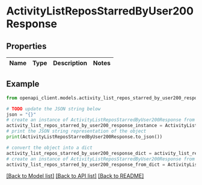 # ActivityListReposStarredByUser200Response


## Properties

Name | Type | Description | Notes
------------ | ------------- | ------------- | -------------

## Example

```python
from openapi_client.models.activity_list_repos_starred_by_user200_response import ActivityListReposStarredByUser200Response

# TODO update the JSON string below
json = "{}"
# create an instance of ActivityListReposStarredByUser200Response from a JSON string
activity_list_repos_starred_by_user200_response_instance = ActivityListReposStarredByUser200Response.from_json(json)
# print the JSON string representation of the object
print(ActivityListReposStarredByUser200Response.to_json())

# convert the object into a dict
activity_list_repos_starred_by_user200_response_dict = activity_list_repos_starred_by_user200_response_instance.to_dict()
# create an instance of ActivityListReposStarredByUser200Response from a dict
activity_list_repos_starred_by_user200_response_from_dict = ActivityListReposStarredByUser200Response.from_dict(activity_list_repos_starred_by_user200_response_dict)
```
[[Back to Model list]](../README.md#documentation-for-models) [[Back to API list]](../README.md#documentation-for-api-endpoints) [[Back to README]](../README.md)


